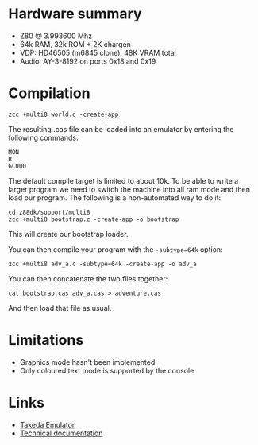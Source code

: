 # Hardware summary

* Z80 @ 3.993600 Mhz
* 64k RAM, 32k ROM + 2K chargen
* VDP: HD46505 (m6845 clone), 48K VRAM total
* Audio: AY-3-8192 on ports 0x18 and 0x19

# Compilation

    zcc +multi8 world.c -create-app

The resulting .cas file can be loaded into an emulator by entering the following commands:

    MON
    R
    GC000

The default compile target is limited to about 10k. To be able to write a larger program we need to switch the machine into all ram mode and then load our program. The following is a non-automated way to do it:

    cd z88dk/support/multi8
    zcc +multi8 bootstrap.c -create-app -o bootstrap

This will create our bootstrap loader.

You can then compile your program with the `-subtype=64k` option:

    zcc +multi8 adv_a.c -subtype=64k -create-app -o adv_a

You can then concatenate the two files together:

    cat bootstrap.cas adv_a.cas > adventure.cas

And then load that file as usual.


# Limitations

* Graphics mode hasn't been implemented
* Only coloured text mode is supported by the console

# Links

* [Takeda Emulator](http://takeda-toshiya.my.coocan.jp/multi8/)
* [Technical documentation](http://takeda-toshiya.my.coocan.jp/multi8/tech.html)